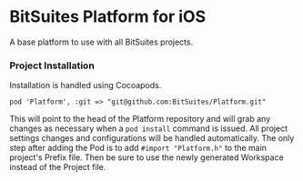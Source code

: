 BitSuites Platform for iOS
==========================

A base platform to use with all BitSuites projects.

### Project Installation ###

Installation is handled using Cocoapods.

`pod 'Platform', :git => "git@github.com:BitSuites/Platform.git"`

This will point to the head of the Platform repository and will grab any changes as necessary when a `pod install` command is issued. All project settings changes and configurations will be handled automatically. The only step after adding the Pod is to add `#import "Platform.h"` to the main project's Prefix file. Then be sure to use the newly generated Workspace instead of the Project file.
